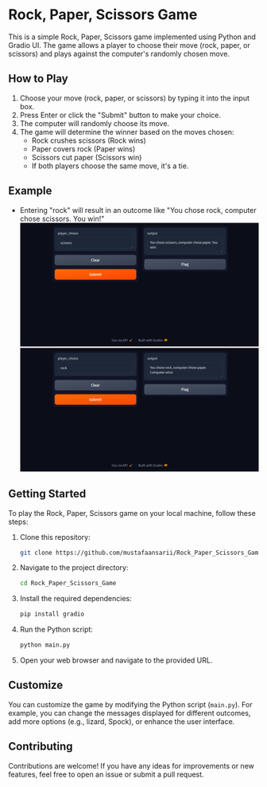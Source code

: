 # Rock, Paper, Scissors Game

This is a simple Rock, Paper, Scissors game implemented using Python and Gradio UI. The game allows a player to choose their move (rock, paper, or scissors) and plays against the computer's randomly chosen move.

## How to Play

1. Choose your move (rock, paper, or scissors) by typing it into the input box.
2. Press Enter or click the "Submit" button to make your choice.
3. The computer will randomly choose its move.
4. The game will determine the winner based on the moves chosen:
   - Rock crushes scissors (Rock wins)
   - Paper covers rock (Paper wins)
   - Scissors cut paper (Scissors win)
   - If both players choose the same move, it's a tie.

## Example

- Entering "rock" will result in an outcome like "You chose rock, computer chose scissors. You win!"
![Game](/assets/paper.png)
![Game](/assets/rock.png)
## Getting Started

To play the Rock, Paper, Scissors game on your local machine, follow these steps:

1. Clone this repository:

   ```bash
   git clone https://github.com/mustafaansarii/Rock_Paper_Scissors_Game.git
   ```

2. Navigate to the project directory:

   ```bash
   cd Rock_Paper_Scissors_Game
   ```

3. Install the required dependencies:

   ```bash
   pip install gradio
   ```

4. Run the Python script:

   ```bash
   python main.py
   ```

5. Open your web browser and navigate to the provided URL.

## Customize

You can customize the game by modifying the Python script (`main.py`). For example, you can change the messages displayed for different outcomes, add more options (e.g., lizard, Spock), or enhance the user interface.

## Contributing

Contributions are welcome! If you have any ideas for improvements or new features, feel free to open an issue or submit a pull request.
